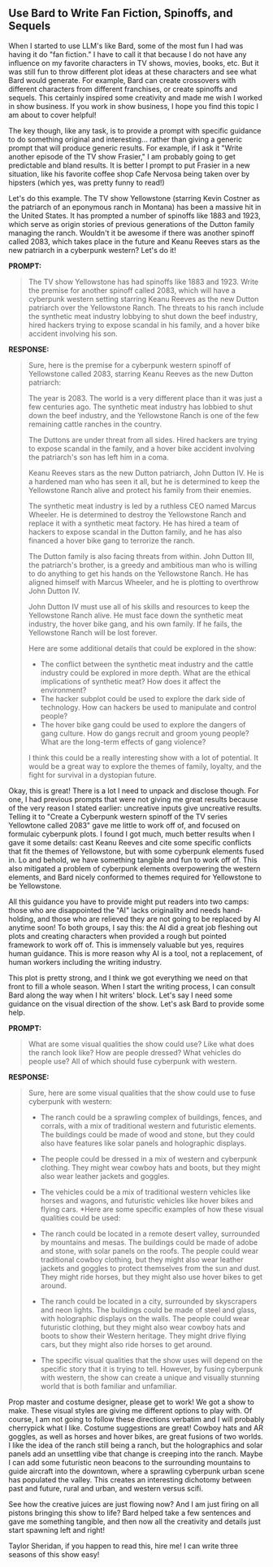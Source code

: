 ## Use Bard to Write Fan Fiction, Spinoffs, and Sequels

When I started to use LLM's like Bard, some of the most fun I had was having it do "fan fiction." I have to call it that because I do not have any influence on my favorite characters in TV shows, movies, books, etc. But it was still fun to throw different plot ideas at these characters and see what Bard would generate. For example, Bard can create crossovers with different characters from different franchises, or create spinoffs and sequels. This certainly inspired some creativity and made me wish I worked in show business. If you work in show business, I hope you find this topic I am about to cover helpful!

The key though, like any task, is to provide a prompt with specific guidance to do something original and interesting... rather than giving a generic prompt that will produce generic results. For example, if I ask it "Write another episode of the TV show Frasier," I am probably going to get predictable and bland results. It is better I prompt to put Frasier in a new situation, like his favorite coffee shop Cafe Nervosa being taken over by hipsters (which yes, was pretty funny to read!) 

Let's do this example. The TV show Yellowstone (starring Kevin Costner as the patriarch of an eponymous ranch in Montana) has been a massive hit in the United States. It has prompted a number of spinoffs like 1883 and 1923, which serve as origin stories of previous generations of the Dutton family managing the ranch. Wouldn't it be awesome if there was another spinoff called 2083, which takes place in the future and Keanu Reeves stars as the new patriarch in a cyberpunk western? Let's do it! 

**PROMPT:**

> The TV show Yellowstone has had spinoffs like 1883 and 1923. Write the premise for another spinoff called 2083, which will have a cyberpunk western setting starring Keanu Reeves as the new Dutton patriarch over the Yellowstone Ranch. The threats to his ranch include the synthetic meat industry lobbying to shut down the beef industry,  hired hackers trying to expose scandal in his family, and a hover bike accident involving his son.

**RESPONSE:**

>Sure, here is the premise for a cyberpunk western spinoff of Yellowstone called 2083, starring Keanu Reeves as the new Dutton patriarch:
>
>The year is 2083. The world is a very different place than it was just a few centuries ago. The synthetic meat industry has lobbied to shut down the beef industry, and the Yellowstone Ranch is one of the few remaining cattle ranches in the country.
>
>The Duttons are under threat from all sides. Hired hackers are trying to expose scandal in the family, and a hover bike accident involving the patriarch's son has left him in a coma.
>
>Keanu Reeves stars as the new Dutton patriarch, John Dutton IV. He is a hardened man who has seen it all, but he is determined to keep the Yellowstone Ranch alive and protect his family from their enemies.
>
>The synthetic meat industry is led by a ruthless CEO named Marcus Wheeler. He is determined to destroy the Yellowstone Ranch and replace it with a synthetic meat factory. He has hired a team of hackers to expose scandal in the Dutton family, and he has also financed a hover bike gang to terrorize the ranch.
>
>The Dutton family is also facing threats from within. John Dutton III, the patriarch's brother, is a greedy and ambitious man who is willing to do anything to get his hands on the Yellowstone Ranch. He has aligned himself with Marcus Wheeler, and he is plotting to overthrow John Dutton IV.
>
>John Dutton IV must use all of his skills and resources to keep the Yellowstone Ranch alive. He must face down the synthetic meat industry, the hover bike gang, and his own family. If he fails, the Yellowstone Ranch will be lost forever.
>
>Here are some additional details that could be explored in the show:
>
>* The conflict between the synthetic meat industry and the cattle industry could be explored in more depth. What are the ethical implications of synthetic meat? How does it affect the environment?
>* The hacker subplot could be used to explore the dark side of technology. How can hackers be used to manipulate and control people?
>* The hover bike gang could be used to explore the dangers of gang culture. How do gangs recruit and groom young people? What are the long-term effects of gang violence?
>
>I think this could be a really interesting show with a lot of potential. It would be a great way to explore the themes of family, loyalty, and the fight for survival in a dystopian future.

Okay, this is great! There is a lot I need to unpack and disclose though. For one, I had previous prompts that were not giving me great results because of the very reason I stated earlier: uncreative inputs give uncreative results. Telling it to "Create a Cyberpunk western spinoff of the TV series Yellowtone called 2083" gave me little to work off of, and focused on formulaic cyberpunk plots. I found I got much, much better results when I gave it some details: cast Keanu Reeves and cite some specific conflicts that fit the themes of Yellowstone, but with some cyberpunk elements fused in. Lo and behold, we have something tangible and fun to work off of. This also mitigated a problem of cyberpunk elements overpowering the western elements, and Bard nicely conformed to themes required for Yellowstone to be Yellowstone.

All this guidance you have to provide might put readers into two camps: those who are disappointed the "AI" lacks originality and needs hand-holding, and those who are relieved they are not going to be replaced by AI anytime soon! To both groups, I say this: the AI did a great job fleshing out plots and creating characters when provided a rough but pointed framework to work off of. This is immensely valuable but yes, requires human guidance. This is more reason why AI is a tool, not a replacement, of human workers including the writing industry. 

This plot is pretty strong, and I think we got everything we need on that front to fill a whole season. When I start the writing process, I can consult Bard along the way when I hit writers' block. Let's say I need some guidance on the visual direction of the show. Let's ask Bard to provide some help. 

**PROMPT:**
> What are some visual qualities the show could use? Like what does the ranch look like? How are people dressed? What vehicles do people use? All of which should fuse cyberpunk with western.

**RESPONSE:**

>Sure, here are some visual qualities that the show could use to fuse cyberpunk with western:
>
>* The ranch could be a sprawling complex of buildings, fences, and corrals, with a mix of traditional western and futuristic elements. The buildings could be made of wood and stone, but they could also have features like solar panels and holographic displays.
>* The people could be dressed in a mix of western and cyberpunk clothing. They might wear cowboy hats and boots, but they might also wear leather jackets and goggles.
>* The vehicles could be a mix of traditional western vehicles like horses and wagons, and futuristic vehicles like hover bikes and flying cars.
>*Here are some specific examples of how these visual qualities could be used:
>
>* The ranch could be located in a remote desert valley, surrounded by mountains and mesas. The buildings could be made of adobe and stone, with solar panels on the roofs. The people could wear traditional cowboy clothing, but they might also wear leather jackets and goggles to protect themselves from the sun and dust. They might ride horses, but they might also use hover bikes to get around.
>* The ranch could be located in a city, surrounded by skyscrapers and neon lights. The buildings could be made of steel and glass, with holographic displays on the walls. The people could wear futuristic clothing, but they might also wear cowboy hats and boots to show their Western heritage. They might drive flying cars, but they might also ride horses to get around.
>* The specific visual qualities that the show uses will depend on the specific story that it is trying to tell. However, by fusing cyberpunk with western, the show can create a unique and visually stunning world that is both familiar and unfamiliar.

Prop master and costume designer, please get to work! We got a show to make. These visual styles are giving me different options to play with. Of course, I am not going to follow these directions verbatim and I will probably cherrypick what I like. Costume suggestions are great! Cowboy hats and AR goggles, as well as horses and hover bikes, are great fusions of two worlds. I like the idea of the ranch still being a ranch, but the holographics and solar panels add an unsettling vibe that change is creeping into the ranch. Maybe I can add some futuristic neon beacons to the surrounding mountains to guide aircraft into the downtown, where a sprawling cyberpunk urban scene has populated the valley. This creates an interesting dichotomy between past and future, rural and urban, and western versus scifi. 

See how the creative juices are just flowing now? And I am just firing on all pistons bringing this show to life? Bard helped take a few sentences and gave me something tangible, and then now all the creativity and details just start spawning left and right! 

Taylor Sheridan, if you happen to read this, hire me! I can write three seasons of this show easy!
